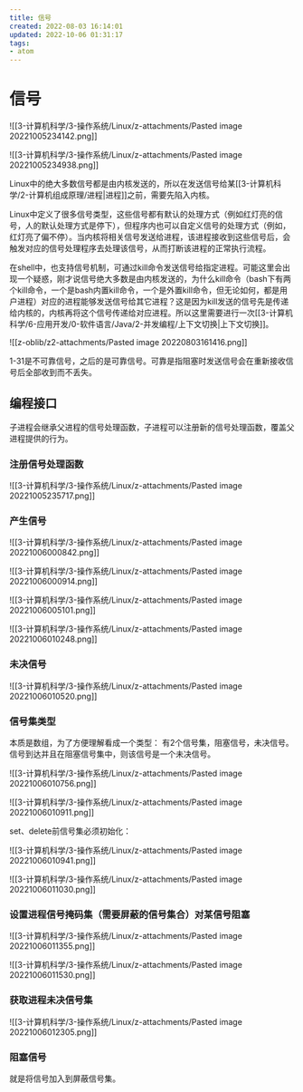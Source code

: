 ```yaml
---
title: 信号
created: 2022-08-03 16:14:01
updated: 2022-10-06 01:31:17
tags: 
- atom
---
```


# 信号

![[3-计算机科学/3-操作系统/Linux/z-attachments/Pasted image 20221005234142.png]]

![[3-计算机科学/3-操作系统/Linux/z-attachments/Pasted image 20221005234938.png]]

Linux中的绝大多数信号都是由内核发送的，所以在发送信号给某[[3-计算机科学/2-计算机组成原理/进程|进程]]之前，需要先陷入内核。

Linux中定义了很多信号类型，这些信号都有默认的处理方式（例如红灯亮的信号，人的默认处理方式是停下），但程序内也可以自定义信号的处理方式（例如，红灯亮了偏不停）。当内核将相关信号发送给进程，该进程接收到这些信号后，会触发对应的信号处理程序去处理该信号，从而打断该进程的正常执行流程。

在shell中，也支持信号机制，可通过kill命令发送信号给指定进程。可能这里会出现一个疑惑，刚才说信号绝大多数是由内核发送的，为什么kill命令（bash下有两个kill命令，一个是bash内置kill命令，一个是外置kill命令，但无论如何，都是用户进程）对应的进程能够发送信号给其它进程？这是因为kill发送的信号先是传递给内核的，内核再将这个信号传递给对应进程。所以这里需要进行一次[[3-计算机科学/6-应用开发/0-软件语言/Java/2-并发编程/上下文切换|上下文切换]]。

![[z-oblib/z2-attachments/Pasted image 20220803161416.png]]


1-31是不可靠信号，之后的是可靠信号。可靠是指阻塞时发送信号会在重新接收信号后全部收到而不丢失。

## 编程接口

子进程会继承父进程的信号处理函数，子进程可以注册新的信号处理函数，覆盖父进程提供的行为。

### 注册信号处理函数

![[3-计算机科学/3-操作系统/Linux/z-attachments/Pasted image 20221005235717.png]]

### 产生信号

![[3-计算机科学/3-操作系统/Linux/z-attachments/Pasted image 20221006000842.png]]

![[3-计算机科学/3-操作系统/Linux/z-attachments/Pasted image 20221006000914.png]]

![[3-计算机科学/3-操作系统/Linux/z-attachments/Pasted image 20221006005101.png]]

![[3-计算机科学/3-操作系统/Linux/z-attachments/Pasted image 20221006010248.png]]

### 未决信号

![[3-计算机科学/3-操作系统/Linux/z-attachments/Pasted image 20221006010520.png]]

### 信号集类型

本质是数组，为了方便理解看成一个类型：
有2个信号集，阻塞信号，未决信号。
信号到达并且在阻塞信号集中，则该信号是一个未决信号。

![[3-计算机科学/3-操作系统/Linux/z-attachments/Pasted image 20221006010756.png]]

![[3-计算机科学/3-操作系统/Linux/z-attachments/Pasted image 20221006010911.png]]

set、delete前信号集必须初始化：

![[3-计算机科学/3-操作系统/Linux/z-attachments/Pasted image 20221006010941.png]]

![[3-计算机科学/3-操作系统/Linux/z-attachments/Pasted image 20221006011030.png]]

### 设置进程信号掩码集（需要屏蔽的信号集合）对某信号阻塞

![[3-计算机科学/3-操作系统/Linux/z-attachments/Pasted image 20221006011355.png]]

![[3-计算机科学/3-操作系统/Linux/z-attachments/Pasted image 20221006011530.png]]

### 获取进程未决信号集

![[3-计算机科学/3-操作系统/Linux/z-attachments/Pasted image 20221006012305.png]]

### 阻塞信号

就是将信号加入到屏蔽信号集。

